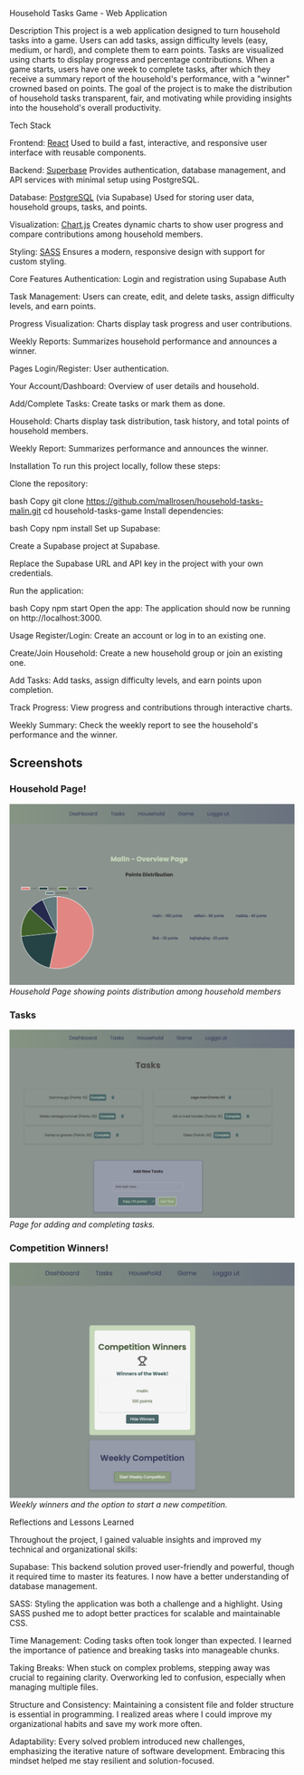 Household Tasks Game - Web Application

Description
This project is a web application designed to turn household tasks into a game. Users can add tasks, assign difficulty levels (easy, medium, or hard), and complete them to earn points. Tasks are visualized using charts to display progress and percentage contributions. When a game starts, users have one week to complete tasks, after which they receive a summary report of the household's performance, with a "winner" crowned based on points. The goal of the project is to make the distribution of household tasks transparent, fair, and motivating while providing insights into the household's overall productivity.


Tech Stack

Frontend: [React](https://reactjs.org/)
Used to build a fast, interactive, and responsive user interface with reusable components.

Backend: [Superbase](https://supabase.com/)
Provides authentication, database management, and API services with minimal setup using PostgreSQL.

Database: [PostgreSQL](https://www.postgresql.org/) (via Supabase)
Used for storing user data, household groups, tasks, and points.

Visualization: [Chart.js](https://www.chartjs.org/)
Creates dynamic charts to show user progress and compare contributions among household members.

Styling: [SASS](https://sass-lang.com/)
Ensures a modern, responsive design with support for custom styling.

Core Features
Authentication: Login and registration using Supabase Auth

Task Management: Users can create, edit, and delete tasks, assign difficulty levels, and earn points.

Progress Visualization: Charts display task progress and user contributions.

Weekly Reports: Summarizes household performance and announces a winner.

Pages
Login/Register: User authentication.

Your Account/Dashboard: Overview of user details and household.

Add/Complete Tasks: Create tasks or mark them as done.

Household: Charts display task distribution, task history, and total points of household members.

Weekly Report: Summarizes performance and announces the winner.

Installation
To run this project locally, follow these steps:

Clone the repository:

bash
Copy
git clone https://github.com/mallrosen/household-tasks-malin.git
cd household-tasks-game
Install dependencies:

bash
Copy
npm install
Set up Supabase:

Create a Supabase project at Supabase.

Replace the Supabase URL and API key in the project with your own credentials.

Run the application:

bash
Copy
npm start
Open the app:
The application should now be running on http://localhost:3000.

Usage
Register/Login: Create an account or log in to an existing one.

Create/Join Household: Create a new household group or join an existing one.

Add Tasks: Add tasks, assign difficulty levels, and earn points upon completion.

Track Progress: View progress and contributions through interactive charts.

Weekly Summary: Check the weekly report to see the household's performance and the winner.

## Screenshots

### Household Page!
![Household Page](screenshots/household.png)
*Household Page showing points distribution among household members*

### Tasks
![Tasks](screenshots/tasks.png)
*Page for adding and completing tasks.*

### Competition Winners!
![Winners](screenshots/winners.png)
*Weekly winners and the option to start a new competition.*

Reflections and Lessons Learned

Throughout the project, I gained valuable insights and improved my technical and organizational skills:

Supabase: This backend solution proved user-friendly and powerful, though it required time to master its features. I now have a better understanding of database management.

SASS: Styling the application was both a challenge and a highlight. Using SASS pushed me to adopt better practices for scalable and maintainable CSS.

Time Management: Coding tasks often took longer than expected. I learned the importance of patience and breaking tasks into manageable chunks.

Taking Breaks: When stuck on complex problems, stepping away was crucial to regaining clarity. Overworking led to confusion, especially when managing multiple files.

Structure and Consistency: Maintaining a consistent file and folder structure is essential in programming. I realized areas where I could improve my organizational habits and save my work more often.

Adaptability: Every solved problem introduced new challenges, emphasizing the iterative nature of software development. Embracing this mindset helped me stay resilient and solution-focused.
